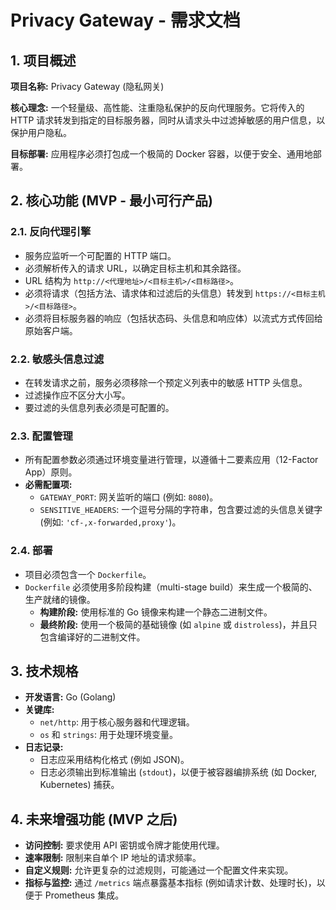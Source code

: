 # Privacy Gateway - 需求文档

## 1. 项目概述

**项目名称:** Privacy Gateway (隐私网关)

**核心理念:** 一个轻量级、高性能、注重隐私保护的反向代理服务。它将传入的 HTTP 请求转发到指定的目标服务器，同时从请求头中过滤掉敏感的用户信息，以保护用户隐私。

**目标部署:** 应用程序必须打包成一个极简的 Docker 容器，以便于安全、通用地部署。

## 2. 核心功能 (MVP - 最小可行产品)

### 2.1. 反向代理引擎

- 服务应监听一个可配置的 HTTP 端口。
- 必须解析传入的请求 URL，以确定目标主机和其余路径。
- URL 结构为 `http://<代理地址>/<目标主机>/<目标路径>`。
- 必须将请求（包括方法、请求体和过滤后的头信息）转发到 `https://<目标主机>/<目标路径>`。
- 必须将目标服务器的响应（包括状态码、头信息和响应体）以流式方式传回给原始客户端。

### 2.2. 敏感头信息过滤

- 在转发请求之前，服务必须移除一个预定义列表中的敏感 HTTP 头信息。
- 过滤操作应不区分大小写。
- 要过滤的头信息列表必须是可配置的。

### 2.3. 配置管理

- 所有配置参数必须通过环境变量进行管理，以遵循十二要素应用（12-Factor App）原则。
- **必需配置项:**
    - `GATEWAY_PORT`: 网关监听的端口 (例如: `8080`)。
    - `SENSITIVE_HEADERS`: 一个逗号分隔的字符串，包含要过滤的头信息关键字 (例如: `'cf-,x-forwarded,proxy'`)。

### 2.4. 部署

- 项目必须包含一个 `Dockerfile`。
- `Dockerfile` 必须使用多阶段构建（multi-stage build）来生成一个极简的、生产就绪的镜像。
    - **构建阶段:** 使用标准的 Go 镜像来构建一个静态二进制文件。
    - **最终阶段:** 使用一个极简的基础镜像 (如 `alpine` 或 `distroless`)，并且只包含编译好的二进制文件。

## 3. 技术规格

- **开发语言:** Go (Golang)
- **关键库:**
    - `net/http`: 用于核心服务器和代理逻辑。
    - `os` 和 `strings`: 用于处理环境变量。
- **日志记录:**
    - 日志应采用结构化格式 (例如 JSON)。
    - 日志必须输出到标准输出 (`stdout`)，以便于被容器编排系统 (如 Docker, Kubernetes) 捕获。

## 4. 未来增强功能 (MVP 之后)

- **访问控制:** 要求使用 API 密钥或令牌才能使用代理。
- **速率限制:** 限制来自单个 IP 地址的请求频率。
- **自定义规则:** 允许更复杂的过滤规则，可能通过一个配置文件来实现。
- **指标与监控:** 通过 `/metrics` 端点暴露基本指标 (例如请求计数、处理时长)，以便于 Prometheus 集成。
